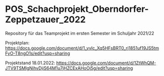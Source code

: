 # POS_Schachprojekt_Oberndorfer-Zeppetzauer_2022
Repository für das Teamprojekt im ersten Semester im Schuljahr 2021/22

Projektplan: https://docs.google.com/document/d/1_vvlc_Xq5HFsBRT0_rj1851uf19JS5tmFyO-T8ngO1s/edit?usp=sharing

Projektstand 18.01.2022: https://docs.google.com/document/d/1ZtWhQM-JTV9TSMlgNihvDjiS64M1u7jHZCExAHoOj5g/edit?usp=sharing
